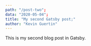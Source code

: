 ```yaml
---
path: "/post-two";
data: "2020-05-04";
title: "My second Gatsby post;"
author: "Kevin Guertin"
---
```


This is my second blog post in Gatsby.